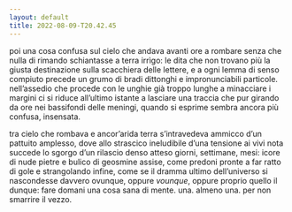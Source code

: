 ```yaml
---
layout: default
title: 2022-08-09-T20.42.45
---
```


poi una cosa confusa sul cielo che andava avanti ore a rombare senza che nulla di rimando schiantasse a terra irrìgo: le dita che non trovano più la giusta destinazione sulla scacchiera delle lettere, e a ogni lemma di senso compiuto precede un grumo di bradi dittonghi e impronunciabili particole. nell’assedio che procede con le unghie già troppo lunghe a minacciare i margini ci si riduce all’ultimo istante a lasciare una traccia che pur girando da ore nei bassifondi delle meningi, quando si esprime sembra ancora più confusa, insensata.

tra cielo che rombava e ancor’arida terra s’intravedeva ammicco d’un pattuito amplesso, dove allo strascico ineludibile d’una tensione ai vivi nota succede lo sgorgo d’un rilascio denso atteso giorni, settimane, mesi: icore di nude pietre e bulico di geosmine assise, come predoni pronte a far ratto di gole e strangolando infine, come se il dramma ultimo dell’universo si nascondesse davvero ovunque, oppure *vounque*, oppure proprio quello il dunque: fare domani una cosa sana di mente. una. almeno una. per non smarrire il vezzo.